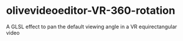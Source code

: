 # olivevideoeditor-VR-360-rotation
A GLSL effect to pan the default viewing angle in a VR equirectangular video
